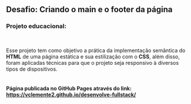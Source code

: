 ## Desafio: Criando o main e o footer da página

### Projeto educacional:
<br>

Esse projeto tem como objetivo a prática da implementação semântica do **HTML** de uma página estática e sua estilização com o **CSS**, além disso, foram aplicadas técnicas para que o projeto seja responsivo à diversos tipos de dispositivos.
<br><br>

#### Página publicada no GitHub Pages através do link: https://vclemente2.github.io/desenvolve-fullstack/
